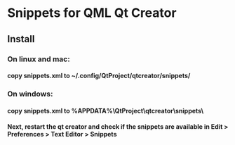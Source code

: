 # Snippets for QML Qt Creator

## Install 
### On linux and mac:
#### copy snippets.xml to ~/.config/QtProject/qtcreator/snippets/

### On windows:
#### copy snippets.xml to %APPDATA%\QtProject\qtcreator\snippets\

#### Next, restart the qt creator and check if the snippets are available in Edit > Preferences > Text Editor > Snippets